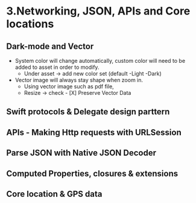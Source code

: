 # 3.Networking, JSON, APIs and Core locations

## Dark-mode and Vector 
- System color will change automatically, custom color will need to be added to asset in order to modify. 
  - Under asset -> add new color set (default -Light -Dark)
- Vector image will always stay shape when zoom in. 
  - Using vector image such as pdf file, 
  - Resize -> check - [X] Preserve Vector Data
  
## Swift protocols & Delegate design parttern

## APIs - Making Http requests with URLSession

## Parse JSON with Native JSON Decoder

## Computed Properties, closures & extensions

## Core location & GPS data
